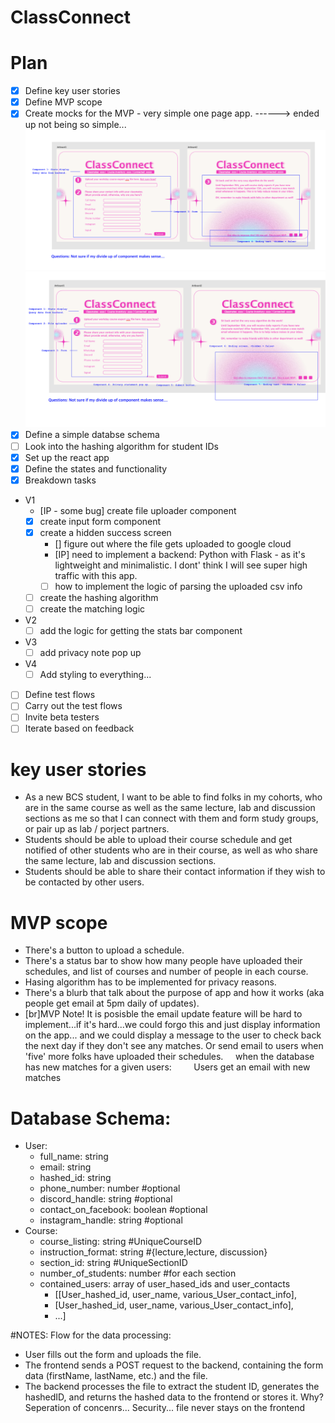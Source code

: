 # ClassConnect

# Plan

- [x] Define key user stories
- [x] Define MVP scope
- [x] Create mocks for the MVP - very simple one page app.
      ------> ended up not being so simple...
      ![mock](/docs/mock.png)
      ![mock with components](/docs/mvp-mock-with-components.png)
- [x] Define a simple databse schema
- [ ] Look into the hashing algorithm for student IDs
- [X] Set up the react app
- [X] Define the states and functionality
- [X] Breakdown tasks
- V1
  - [IP - some bug] create file uploader component
  - [x] create input form component
  - [x] create a hidden success screen
    - [] figure out where the file gets uploaded to google cloud
    - [IP] need to implement a backend: Python with Flask - as it's lightweight and minimalistic. I dont' think I will see super high traffic with this app.
    - [ ] how to implement the logic of parsing the uploaded csv info
  - [ ] create the hashing algorithm
  - [ ] create the matching logic
- V2
  - [ ] add the logic for getting the stats bar component
- V3
  - [ ] add privacy note pop up
- V4
  - [ ] Add styling to everything...
- [ ] Define test flows
- [ ] Carry out the test flows
- [ ] Invite beta testers
- [ ] Iterate based on feedback

# key user stories

- As a new BCS student, I want to be able to find folks in my cohorts, who are in the same course as well as the same lecture, lab and discussion sections as me so that I can connect with them and form study groups, or pair up as lab / porject partners.
- Students should be able to upload their course schedule and get notified of other students who are in their course, as well as who share the same lecture, lab and discussion sections.
- Students should be able to share their contact information if they wish to be contacted by other users.

# MVP scope

- There's a button to upload a schedule.
- There's a status bar to show how many people have uploaded their schedules, and list of courses and number of people in each course.
- Hasing algorithm has to be implemented for privacy reasons.
- There's a blurb that talk about the purpose of app and how it works (aka people get email at 5pm daily of updates).
- [br]MVP Note! It is posisble the email update feature will be hard to implement...if it's hard...we could forgo this and just display information on the app... and we could display a message to the user to check back the next day if they don't see any matches. Or send email to users when 'five' more folks have uploaded their schedules.
  &nbsp;&nbsp;&nbsp;&nbsp;when the database has new matches for a given users:
  &nbsp;&nbsp;&nbsp;&nbsp;&nbsp;&nbsp;&nbsp;&nbsp;Users get an email with new matches

# Database Schema:

- User:
  - full_name: string
  - email: string
  - hashed_id: string
  - phone_number: number #optional
  - discord_handle: string #optional
  - contact_on_facebook: boolean #optional
  - instagram_handle: string #optional
- Course:
  - course_listing: string #UniqueCourseID
  - instruction_format: string #{lecture,lecture, discussion}
  - section_id: string #UniqueSectionID
  - number_of_students: number #for each section
  - contained_users: array of user_hased_ids and user_contacts
    - [[User_hashed_id, user_name, various_User_contact_info],
    - [User_hashed_id, user_name, various_User_contact_info],
    - ...]

#NOTES:
Flow for the data processing:

- User fills out the form and uploads the file.
- The frontend sends a POST request to the backend, containing the form data (firstName, lastName, etc.) and the file.
- The backend processes the file to extract the student ID, generates the hashedID, and returns the hashed data to the frontend or stores it.
  Why?
  Seperation of concenrs...
  Security... file never stays on the frontend
